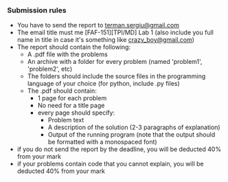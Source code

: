 ### Submission rules
- You have to send the report to terman.sergiu@gmail.com
- The email title must me [FAF-151][TPI/MD] Lab 1 (also include you full name in title in case it's something like crazy_boy@gmail.com)
- The report should contain the following:
  - A .pdf file with the problems
  - An archive with a folder for every problem (named 'problem1', 'problem2', etc)
  - The folders should include the source files in the programming language of your choice (for python, include .py files)
  - The .pdf should contain:
    - 1 page for each problem
    - No need for a title page
    - every page should specify:
      - Problem text
      - A description of the solution (2-3 paragraphs of explanation)
      - Output of the running program (note that the output should be formatted with a monospaced font)
- if you do not send the report by the deadline, you will be deducted 40% from your mark
- if your problems contain code that you cannot explain, you will be deducted 40% from your mark
